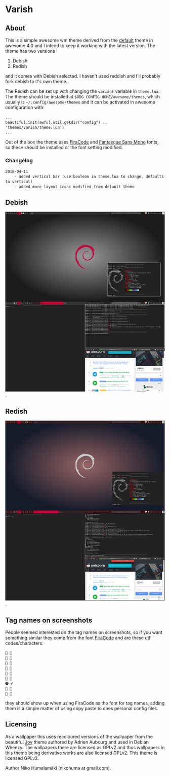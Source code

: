 # Varish #

## About ##

This is a simple awesome wm theme derived from the
[default](https://github.com/awesomeWM/awesome/blob/v4.0/themes/default/theme.lua)
theme in awesome 4.0 and I intend to keep it working with the latest version.
The theme has two versions

1. Debish
2. Redish

and it comes with Debish selected. I haven't used reddish and I'll probably
fork debish to it's own theme.

The Redish can be set up with changing the `variant` variable in `theme.lua`.
The theme should be installed at `$XDG_CONFIG_HOME/awesome/themes`, which
usually is `~/.config/awesome/themes` and it can be activated in awesome
configuration with:

```
...
beautiful.init(awful.util.getdir("config") .. 'themes/varish/theme.lua')
...
```

Out of the box the theme uses [FiraCode](https://github.com/tonsky/FiraCode)
and [Fantasque Sans Mono](https://github.com/belluzj/fantasque-sans) fonts, so
these should be installed or the font setting modified.

### Changelog ###

```
2018-04-11
    - added vertical bar (use boolean in theme.lua to change, defaults to vertical)
    - added more layout icons modified from default theme
```

## Debish ##

![Debish](screenshots/debish.png "Debish clean and busy.").

## Redish ##

![Redish](screenshots/redish.png "Redish clean and busy.").

## Tag names on screenshots ##

People seemed interested on the tag names on screenshots, so if you want
something similar they come from the font
[FiraCode](https://github.com/tonsky/FiraCode) and are these
utf codes/characters:

```
➊ 
➋ 
➌ 
➍ 
➎ 
➏ 
➐ ☍
➑ 
➒ 
```

they should show up when using FiraCode as the font for tag names, adding them
is a simple matter of using copy paste to ones personal config files.

## Licensing ##

As a wallpaper this uses recoloured versions of the wallpaper from the beautiful
[Joy](https://wiki.debian.org/DebianArt/Themes/Joy) theme authored by Adrien
Aubourg and used in Debian Wheezy. The wallpapers there are licensed as GPLv2
and thus wallpapers in this theme being derivative works are also licensed
GPLv2. This theme is licensed GPLv2.

Author Niko Humalamäki (nikohuma at gmail.com).

